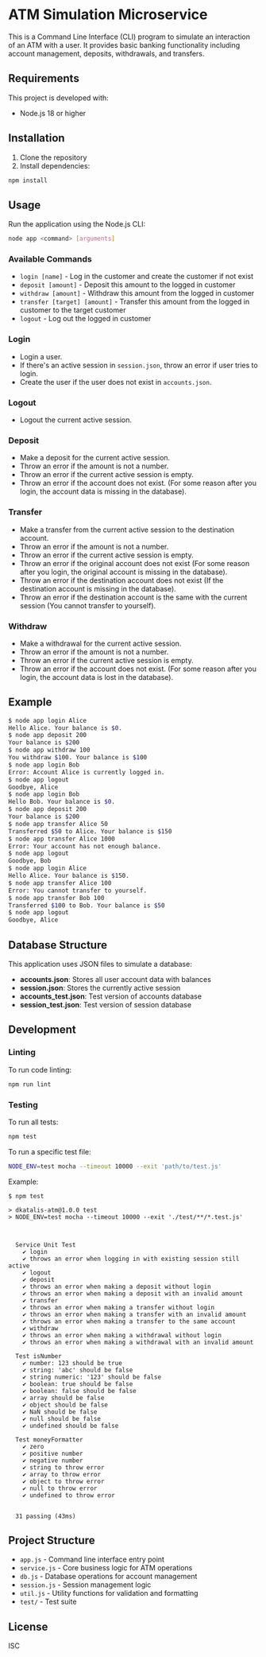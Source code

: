 # ATM Simulation Microservice

This is a Command Line Interface (CLI) program to simulate an interaction of an ATM with a user. It provides basic banking functionality including account management, deposits, withdrawals, and transfers.

## Requirements

This project is developed with:

- Node.js 18 or higher

## Installation

1. Clone the repository
2. Install dependencies:
```bash
npm install
```

## Usage

Run the application using the Node.js CLI:

```bash
node app <command> [arguments]
```

### Available Commands

- `login [name]` - Log in the customer and create the customer if not exist
- `deposit [amount]` - Deposit this amount to the logged in customer
- `withdraw [amount]` - Withdraw this amount from the logged in customer
- `transfer [target] [amount]` - Transfer this amount from the logged in customer to the target customer
- `logout` - Log out the logged in customer

### Login

- Login a user.
- If there's an active session in `session.json`, throw an error if user tries to login.
- Create the user if the user does not exist in `accounts.json`.

### Logout

- Logout the current active session.

### Deposit

- Make a deposit for the current active session.
- Throw an error if the amount is not a number.
- Throw an error if the current active session is empty.
- Throw an error if the account does not exist. (For some reason after you login, the account data is missing in the database).

### Transfer

- Make a transfer from the current active session to the destination account.
- Throw an error if the amount is not a number.
- Throw an error if the current active session is empty.
- Throw an error if the original account does not exist (For some reason after you login, the original account is missing in the database).
- Throw an error if the destination account does not exist (If the destination account is missing in the database).
- Throw an error if the destination account is the same with the current session (You cannot transfer to yourself).

### Withdraw

- Make a withdrawal for the current active session.
- Throw an error if the amount is not a number.
- Throw an error if the current active session is empty.
- Throw an error if the account does not exist. (For some reason after you login, the account data is lost in the database).

## Example

```bash
$ node app login Alice
Hello Alice. Your balance is $0.
$ node app deposit 200
Your balance is $200
$ node app withdraw 100
You withdraw $100. Your balance is $100
$ node app login Bob
Error: Account Alice is currently logged in.
$ node app logout
Goodbye, Alice
$ node app login Bob
Hello Bob. Your balance is $0.
$ node app deposit 200
Your balance is $200
$ node app transfer Alice 50
Transferred $50 to Alice. Your balance is $150
$ node app transfer Alice 1000
Error: Your account has not enough balance.
$ node app logout
Goodbye, Bob
$ node app login Alice
Hello Alice. Your balance is $150.
$ node app transfer Alice 100
Error: You cannot transfer to yourself.
$ node app transfer Bob 100
Transferred $100 to Bob. Your balance is $50
$ node app logout
Goodbye, Alice
```

## Database Structure

This application uses JSON files to simulate a database:

- **accounts.json**: Stores all user account data with balances
- **session.json**: Stores the currently active session
- **accounts_test.json**: Test version of accounts database
- **session_test.json**: Test version of session database

## Development

### Linting

To run code linting:

```bash
npm run lint
```

### Testing

To run all tests:

```bash
npm test
```

To run a specific test file:

```bash
NODE_ENV=test mocha --timeout 10000 --exit 'path/to/test.js'
```

Example:

```
$ npm test

> dkatalis-atm@1.0.0 test
> NODE_ENV=test mocha --timeout 10000 --exit './test/**/*.test.js'



  Service Unit Test
    ✔ login
    ✔ throws an error when logging in with existing session still active
    ✔ logout
    ✔ deposit
    ✔ throws an error when making a deposit without login
    ✔ throws an error when making a deposit with an invalid amount
    ✔ transfer
    ✔ throws an error when making a transfer without login
    ✔ throws an error when making a transfer with an invalid amount
    ✔ throws an error when making a transfer to the same account
    ✔ withdraw
    ✔ throws an error when making a withdrawal without login
    ✔ throws an error when making a withdrawal with an invalid amount

  Test isNumber
    ✔ number: 123 should be true
    ✔ string: 'abc' should be false
    ✔ string numeric: '123' should be false
    ✔ boolean: true should be false
    ✔ boolean: false should be false
    ✔ array should be false
    ✔ object should be false
    ✔ NaN should be false
    ✔ null should be false
    ✔ undefined should be false

  Test moneyFormatter
    ✔ zero
    ✔ positive number
    ✔ negative number
    ✔ string to throw error
    ✔ array to throw error
    ✔ object to throw error
    ✔ null to throw error
    ✔ undefined to throw error


  31 passing (43ms)

```

## Project Structure

- `app.js` - Command line interface entry point
- `service.js` - Core business logic for ATM operations
- `db.js` - Database operations for account management
- `session.js` - Session management logic
- `util.js` - Utility functions for validation and formatting
- `test/` - Test suite

## License

ISC
